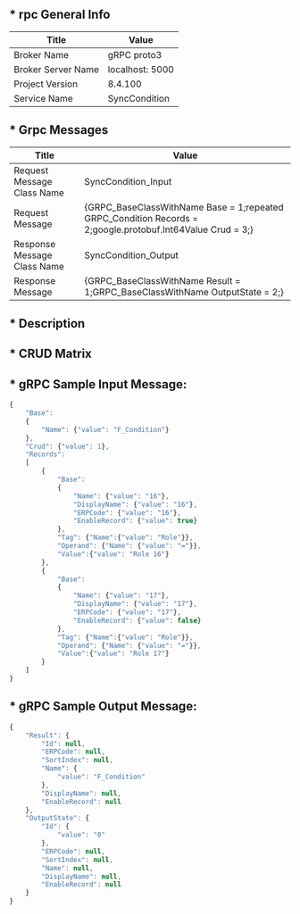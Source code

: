 ## * rpc General Info

| Title               | Value           |
| ---                 | ---             |
| Broker Name         | gRPC proto3     |
| Broker Server Name  | localhost: 5000 |
| Project Version     | 8.4.100         |
| Service Name        | SyncCondition   |

## * Grpc Messages

| Title | Value |
| ---   | ---   |
| Request Message Class Name  | SyncCondition_Input |                                                                                                                                                                                                                                                                                                                                                                                                                                                                                                                                                                                                                                                                                                                                                                                                                                                 
| Request Message             | {GRPC_BaseClassWithName Base = 1;repeated GRPC_Condition Records  = 2;google.protobuf.Int64Value Crud = 3;} |
| Response Message Class Name | SyncCondition_Output |                                                                                                                                                                                                                                                                                                                                                                                                                                                                                                                                                                                                                                                                                                                                                                                                                                                 
| Response Message            | {GRPC_BaseClassWithName Result = 1;GRPC_BaseClassWithName OutputState = 2;}  |

## * Description



## * CRUD Matrix
     


## * gRPC Sample Input Message:

```javascript
{
    "Base": 
    {
        "Name": {"value": "F_Condition"}
    },
    "Crud": {"value": 1},
    "Records":
    [
        {
            "Base":
            {
                "Name": {"value": "16"},
                "DisplayName": {"value": "16"},
                "ERPCode": {"value": "16"},
                "EnableRecord": {"value": true}
            },
            "Tag": {"Name":{"value": "Role"}},
            "Operand": {"Name": {"value": "="}},
            "Value":{"value": "Role 16"}
        },
        {
            "Base":
            {
                "Name": {"value": "17"},
                "DisplayName": {"value": "17"},
                "ERPCode": {"value": "17"},
                "EnableRecord": {"value": false}
            },
            "Tag": {"Name":{"value": "Role"}},
            "Operand": {"Name": {"value": "="}},
            "Value":{"value": "Role 17"}
        }
    ]
}
```

## * gRPC Sample Output Message:

```javascript
{
    "Result": {
        "Id": null,
        "ERPCode": null,
        "SortIndex": null,
        "Name": {
            "value": "F_Condition"
        },
        "DisplayName": null,
        "EnableRecord": null
    },
    "OutputState": {
        "Id": {
            "value": "0"
        },
        "ERPCode": null,
        "SortIndex": null,
        "Name": null,
        "DisplayName": null,
        "EnableRecord": null
    }
}
```
